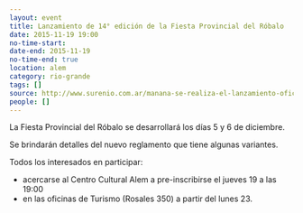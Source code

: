 ```yaml
---
layout: event 
title: Lanzamiento de 14° edición de la Fiesta Provincial del Róbalo
date: 2015-11-19 19:00
no-time-start: 
date-end: 2015-11-19
no-time-end: true
location: alem
category: rio-grande
tags: []
source: http://www.surenio.com.ar/manana-se-realiza-el-lanzamiento-oficial/
people: []
---
```


La Fiesta Provincial del Róbalo se desarrollará los días 5 y 6 de diciembre.

Se brindarán detalles del nuevo reglamento que tiene algunas variantes.

Todos los interesados en participar:

- acercarse al Centro Cultural Alem a pre-inscribirse el jueves 19 a las 19:00
- en las oficinas de Turismo (Rosales 350) a partir del lunes 23.


